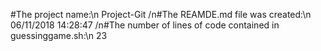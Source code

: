 #The project name:\n
Project-Git
/n#The REAMDE.md file was created:\n
06/11/2018 14:28:47
/n#The number of lines of code contained in guessinggame.sh:\n
23
